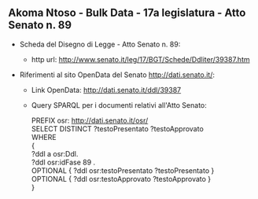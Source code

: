 ## Akoma Ntoso - Bulk Data - 17a legislatura - Atto Senato n. 89 ##

* Scheda del Disegno di Legge - Atto Senato n. 89:
	* http url: http://www.senato.it/leg/17/BGT/Schede/Ddliter/39387.htm

* Riferimenti al sito OpenData del Senato http://dati.senato.it/:
	* Link OpenData: http://dati.senato.it/ddl/39387
	* Query SPARQL per i documenti relativi all'Atto Senato:

        PREFIX osr: <http://dati.senato.it/osr/>  
		SELECT DISTINCT ?testoPresentato ?testoApprovato  
		WHERE  
		{  
		    ?ddl a osr:Ddl.  
		    ?ddl osr:idFase 89 .  
		    OPTIONAL { ?ddl osr:testoPresentato ?testoPresentato }  
		    OPTIONAL { ?ddl osr:testoApprovato ?testoApprovato }  
		}
		